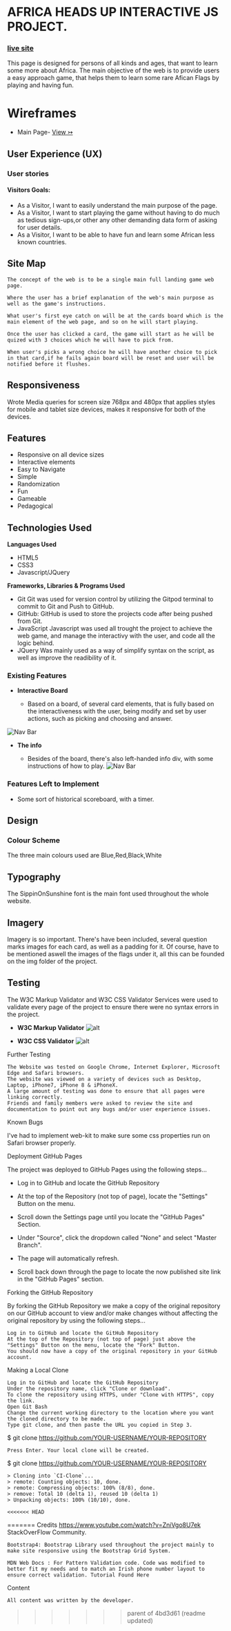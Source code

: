 # AFRICA HEADS UP INTERACTIVE JS PROJECT.

### [live site](https://agtarrasa.github.io/AfricaHeadsUp/)

This page is designed for persons of all kinds and ages, that want to learn some more about Africa.
The main objective of the web is to provide users a easy approach game, that helps them to learn some rare Afican Flags by playing and having fun.



# Wireframes

-   Main Page- [View ↣](https://imgur.com/a/BX1rAFx)


## User Experience (UX)

### User stories

#### Visitors Goals:

- As a Visitor, I want to easily understand the main purpose of the page.
- As a Visitor, I want to start playing the game without having to do much as tedious sign-ups,or other any other demanding data form of asking for user details.
- As a Visitor, I want to be able to have fun and learn some African less known countries.


## Site Map

    The concept of the web is to be a single main full landing game web page.

    Where the user has a brief explanation of the web's main purpose as well as the game's instructions.

    What user's first eye catch on will be at the cards board which is the main element of the web page, and so on he will start playing.

    Once the user has clicked a card, the game will start as he will be quized with 3 choices which he will have to pick from.

    When user's picks a wrong choice he will have another choice to pick in that card,if he fails again board will be reset and user will be notified before it flushes.


## Responsiveness

Wrote Media queries for screen size 768px and 480px that applies styles for mobile and tablet size devices, makes it responsive for both of the devices.

## Features

-   Responsive on all device sizes
-   Interactive elements
-   Easy to Navigate
-   Simple
-   Randomization
-   Fun
-   Gameable
-   Pedagogical

## Technologies Used

**Languages Used**

-   HTML5
-   CSS3
-   Javascript/JQuery

**Frameworks, Libraries & Programs Used**

-   Git
    Git was used for version control by utilizing the Gitpod terminal to commit to Git and Push to GitHub.
-   GitHub:
    GitHub is used to store the projects code after being pushed from Git.
-   JavaScript
    Javascript was used all trought the project to achieve the web game, and manage the interactivy with the user, and code all the logic behind.
- JQuery
    Was mainly used as a way of simplify syntax on the script, as well as improve the readibility of it.

### Existing Features

-   **Interactive Board**

    -   Based on a board, of several card elements, that is fully based on the interactiveness with the user, being modify and set by user actions, such as picking and choosing and answer.

![Nav Bar](https://imgur.com/a/BX1rAFx)

-   **The info**

    -  Besides of the board, there's also left-handed info div, with some instructions of how to play.
    ![Nav Bar](https://imgur.com/a/aqt0Re8)



### Features Left to Implement

-   Some sort of historical scoreboard, with a timer.

## Design

### Colour Scheme

The three main colours used are Blue,Red,Black,White

## Typography

The SippinOnSunshine font is the main font used throughout the whole website.

## Imagery

Imagery is so important. There's have been included, several question marks images for each card, as well as a padding for it. Of course, have to be mentioned aswell the images of the flags under it, all this can be founded on the img folder of the project.



## Testing

The W3C Markup Validator and W3C CSS Validator Services were used to validate every page of the project to ensure there were no syntax errors in the project.

-   **W3C Markup Validator**
    ![alt](./assets/img/W3CMarkupValidate.png)

-   **W3C CSS Validator**
    ![alt](./assets/img/W3CCSSValidate.png)

Further Testing

    The Website was tested on Google Chrome, Internet Explorer, Microsoft Edge and Safari browsers.
    The website was viewed on a variety of devices such as Desktop, Laptop, iPhone7, iPhone 8 & iPhoneX.
    A large amount of testing was done to ensure that all pages were linking correctly.
    Friends and family members were asked to review the site and documentation to point out any bugs and/or user experience issues.

Known Bugs

  I've had to implement web-kit to make sure some css properties run on Safari browser properly.

Deployment
GitHub Pages

The project was deployed to GitHub Pages using the following steps...

-   Log in to GitHub and locate the GitHub Repository

-   At the top of the Repository (not top of page), locate the "Settings" Button on the menu.
-   Scroll down the Settings page until you locate the "GitHub Pages" Section.

-   Under "Source", click the dropdown called "None" and select "Master Branch".

-   The page will automatically refresh.

-   Scroll back down through the page to locate the now published site link in the "GitHub Pages" section.

Forking the GitHub Repository

By forking the GitHub Repository we make a copy of the original repository on our GitHub account to view and/or make changes without affecting the original repository by using the following steps...

    Log in to GitHub and locate the GitHub Repository
    At the top of the Repository (not top of page) just above the "Settings" Button on the menu, locate the "Fork" Button.
    You should now have a copy of the original repository in your GitHub account.

Making a Local Clone

    Log in to GitHub and locate the GitHub Repository
    Under the repository name, click "Clone or download".
    To clone the repository using HTTPS, under "Clone with HTTPS", copy the link.
    Open Git Bash
    Change the current working directory to the location where you want the cloned directory to be made.
    Type git clone, and then paste the URL you copied in Step 3.

$ git clone https://github.com/YOUR-USERNAME/YOUR-REPOSITORY

    Press Enter. Your local clone will be created.

$ git clone https://github.com/YOUR-USERNAME/YOUR-REPOSITORY

```
> Cloning into `CI-Clone`...
> remote: Counting objects: 10, done.
> remote: Compressing objects: 100% (8/8), done.
> remove: Total 10 (delta 1), reused 10 (delta 1)
> Unpacking objects: 100% (10/10), done.

<<<<<<< HEAD
```
=======
Credits
https://www.youtube.com/watch?v=ZniVgo8U7ek
StackOverFlow Community.

    Bootstrap4: Bootstrap Library used throughout the project mainly to make site responsive using the Bootstrap Grid System.

    MDN Web Docs : For Pattern Validation code. Code was modified to better fit my needs and to match an Irish phone number layout to ensure correct validation. Tutorial Found Here

Content

    All content was written by the developer.
>>>>>>> parent of 4bd3d61 (readme updated)

